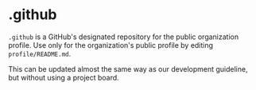 # .github

`.github` is a GitHub's designated repository for the public organization profile. Use only for the organization's public profile by editing `profile/README.md`.

This can be updated almost the same way as our development guideline, but without using a project board.
